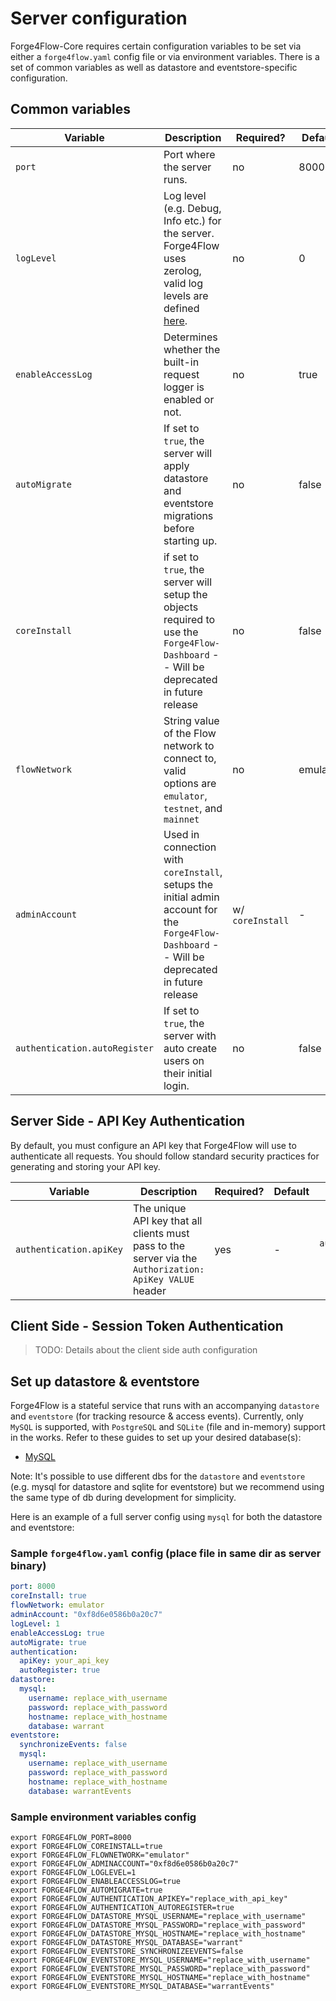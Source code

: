 # Server configuration

Forge4Flow-Core requires certain configuration variables to be set via either a `forge4flow.yaml` config file or via environment variables. There is a set of common variables as well as datastore and eventstore-specific configuration.

## Common variables

| Variable                      | Description                                                                                                                                                    | Required?        | Default  | YAML                                             | ENV VAR                                  |
|-------------------------------|----------------------------------------------------------------------------------------------------------------------------------------------------------------|------------------|----------|--------------------------------------------------|------------------------------------------|
| `port`                        | Port where the server runs.                                                                                                                                    | no               | 8000     | `port: VALUE`                                    | `FORGE4FLOW_PORT=VALUE`                  |
| `logLevel`                    | Log level (e.g. Debug, Info etc.) for the server. Forge4Flow uses zerolog, valid log levels are defined [here](https://github.com/rs/zerolog#leveled-logging). | no               | 0        | `logLevel: VALUE`                                | `FORGE4FLOW_LOGLEVEL=VALUE`              |
| `enableAccessLog`             | Determines whether the built-in request logger is enabled or not.                                                                                              | no               | true     | `enableAccessLog: VALUE`                         | `FORGE4FLOW_ENABLEACCESSLOG=VALUE`       |
| `autoMigrate`                 | If set to `true`, the server will apply datastore and eventstore migrations before starting up.                                                                | no               | false    | `autoMigrate: VALUE`                             | `FORGE4FLOW_AUTOMIGRATE=VALUE`           |
| `coreInstall`                 | if set to `true`, the server will setup the objects required to use the `Forge4Flow-Dashboard` -- Will be deprecated in future release                         | no               | false    | `coreInstall: VALUE`                             | `FORGE4FLOW_COREINSTALL=VALUE`           |
| `flowNetwork`                 | String value of the Flow network to connect to, valid options are `emulator`, `testnet`, and `mainnet`                                                         | no               | emulator | `flowNetwork: VALUE`                             | `FORGE4FLOW_FLOWNETWORK=VALUE`           |
| `adminAccount`                | Used in connection with `coreInstall`, setups the initial admin account for the `Forge4Flow-Dashboard` -- Will be deprecated in future release                 | w/ `coreInstall` | -        | `adminAccount: VALUE`                            | `FORGE4FLOW_ADMINACCOUNT=VALUE`          |
| `authentication.autoRegister` | If set to `true`, the server with auto create users on their initial login.                                                                                    | no               | false    | `authentication:`<br>&emsp;`autoRegister: VALUE` | `FORGE4FLOW_AUTHENTICATION_AUTOREGISTER` |

## Server Side - API Key Authentication

By default, you must configure an API key that Forge4Flow will use to authenticate all requests. You should follow standard security practices for generating and storing your API key.

| Variable                | Description                                                                                              | Required? | Default | YAML                                       | ENV VAR                                  |
|-------------------------|----------------------------------------------------------------------------------------------------------|-----------|---------|--------------------------------------------|------------------------------------------|
| `authentication.apiKey` | The unique API key that all clients must pass to the server via the `Authorization: ApiKey VALUE` header | yes       | -       | `authentication:`<br>&emsp;`apiKey: VALUE` | `FORGE4FLOW_AUTHENTICATION_APIKEY=VALUE` |

## Client Side - Session Token Authentication

> TODO: Details about the client side auth configuration

## Set up datastore & eventstore

Forge4Flow is a stateful service that runs with an accompanying `datastore` and `eventstore` (for tracking resource & access events). Currently, only `MySQL` is supported, with `PostgreSQL` and `SQLite` (file and in-memory) support in the works. Refer to these guides to set up your desired database(s):

- [MySQL](/migrations/datastore/mysql/README.md)

Note: It's possible to use different dbs for the `datastore` and `eventstore` (e.g. mysql for datastore and sqlite for eventstore) but we recommend using the same type of db during development for simplicity.

Here is an example of a full server config using `mysql` for both the datastore and eventstore:

### Sample `forge4flow.yaml` config (place file in same dir as server binary)

```yaml
port: 8000
coreInstall: true
flowNetwork: emulator
adminAccount: "0xf8d6e0586b0a20c7"
logLevel: 1
enableAccessLog: true
autoMigrate: true
authentication:
  apiKey: your_api_key
  autoRegister: true
datastore:
  mysql:
    username: replace_with_username
    password: replace_with_password
    hostname: replace_with_hostname
    database: warrant
eventstore:
  synchronizeEvents: false
  mysql:
    username: replace_with_username
    password: replace_with_password
    hostname: replace_with_hostname
    database: warrantEvents
```

### Sample environment variables config

```shell
export FORGE4FLOW_PORT=8000
export FORGE4FLOW_COREINSTALL=true
export FORGE4FLOW_FLOWNETWORK="emulator"
export FORGE4FLOW_ADMINACCOUNT="0xf8d6e0586b0a20c7"
export FORGE4FLOW_LOGLEVEL=1
export FORGE4FLOW_ENABLEACCESSLOG=true
export FORGE4FLOW_AUTOMIGRATE=true
export FORGE4FLOW_AUTHENTICATION_APIKEY="replace_with_api_key"
export FORGE4FLOW_AUTHENTICATION_AUTOREGISTER=true
export FORGE4FLOW_DATASTORE_MYSQL_USERNAME="replace_with_username"
export FORGE4FLOW_DATASTORE_MYSQL_PASSWORD="replace_with_password"
export FORGE4FLOW_DATASTORE_MYSQL_HOSTNAME="replace_with_hostname"
export FORGE4FLOW_DATASTORE_MYSQL_DATABASE="warrant"
export FORGE4FLOW_EVENTSTORE_SYNCHRONIZEEVENTS=false
export FORGE4FLOW_EVENTSTORE_MYSQL_USERNAME="replace_with_username"
export FORGE4FLOW_EVENTSTORE_MYSQL_PASSWORD="replace_with_password"
export FORGE4FLOW_EVENTSTORE_MYSQL_HOSTNAME="replace_with_hostname"
export FORGE4FLOW_EVENTSTORE_MYSQL_DATABASE="warrantEvents"
```
